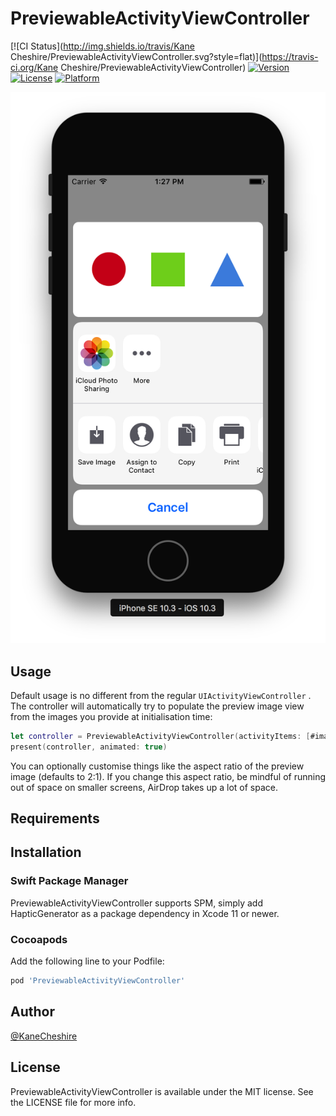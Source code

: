 # PreviewableActivityViewController

[![CI Status](http://img.shields.io/travis/Kane Cheshire/PreviewableActivityViewController.svg?style=flat)](https://travis-ci.org/Kane Cheshire/PreviewableActivityViewController)
[![Version](https://img.shields.io/cocoapods/v/PreviewableActivityViewController.svg?style=flat)](http://cocoapods.org/pods/PreviewableActivityViewController)
[![License](https://img.shields.io/cocoapods/l/PreviewableActivityViewController.svg?style=flat)](http://cocoapods.org/pods/PreviewableActivityViewController)
[![Platform](https://img.shields.io/cocoapods/p/PreviewableActivityViewController.svg?style=flat)](http://cocoapods.org/pods/PreviewableActivityViewController)

![Example Image](Images/Example1.png)

## Usage

Default usage is no different from the regular `UIActivityViewController` . The controller will automatically try to populate the preview image view from the images you provide at initialisation time:

```swift
let controller = PreviewableActivityViewController(activityItems: [#imageLiteral(resourceName: "example")])
present(controller, animated: true)
```

You can optionally customise things like the aspect ratio of the preview image (defaults to 2:1). If you change this aspect ratio, be mindful of running out of space on smaller screens, AirDrop takes up a lot of space.

## Requirements

## Installation

### Swift Package Manager

PreviewableActivityViewController supports SPM, simply add HapticGenerator as a package dependency in Xcode 11 or newer.

### Cocoapods

Add the following line to your Podfile:

```ruby
pod 'PreviewableActivityViewController'
```

## Author

[@KaneCheshire](https://twitter.com/kanecheshire)

## License

PreviewableActivityViewController is available under the MIT license. See the LICENSE file for more info.
